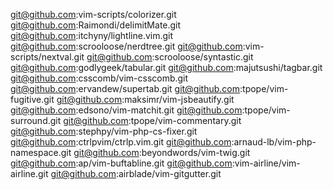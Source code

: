 git@github.com:vim-scripts/colorizer.git
git@github.com:Raimondi/delimitMate.git
git@github.com:itchyny/lightline.vim.git
git@github.com:scrooloose/nerdtree.git
git@github.com:vim-scripts/nextval.git
git@github.com:scrooloose/syntastic.git
git@github.com:godlygeek/tabular.git
git@github.com:majutsushi/tagbar.git
git@github.com:csscomb/vim-csscomb.git
git@github.com:ervandew/supertab.git
git@github.com:tpope/vim-fugitive.git
git@github.com:maksimr/vim-jsbeautify.git
git@github.com:edsono/vim-matchit.git
git@github.com:tpope/vim-surround.git
git@github.com:tpope/vim-commentary.git
git@github.com:stephpy/vim-php-cs-fixer.git
git@github.com:ctrlpvim/ctrlp.vim.git
git@github.com:arnaud-lb/vim-php-namespace.git
git@github.com:beyondwords/vim-twig.git
git@github.com:ap/vim-buftabline.git
git@github.com:vim-airline/vim-airline.git
git@github.com:airblade/vim-gitgutter.git
